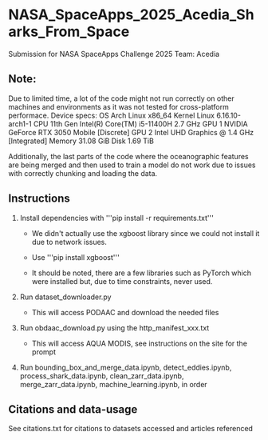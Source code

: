 # NASA_SpaceApps_2025_Acedia_Sharks_From_Space
Submission for NASA SpaceApps Challenge 2025
Team: Acedia


## Note:

Due to limited time, a lot of the code might not run correctly on other machines and environments as it was not tested for cross-platform performace.
Device specs:
OS            Arch Linux x86_64
Kernel        Linux 6.16.10-arch1-1
CPU           11th Gen Intel(R) Core(TM) i5-11400H 2.7 GHz
GPU 1         NVIDIA GeForce RTX 3050 Mobile [Discrete]
GPU 2         Intel UHD Graphics @ 1.4 GHz [Integrated]
Memory        31.08 GiB
Disk          1.69 TiB 

Additionally, the last parts of the code where the oceanographic features are being merged and then used to train a model do not work due to issues with correctly chunking and loading the data.

## Instructions

1) Install dependencies with '''pip install -r requirements.txt'''

   - We didn't actually use the xgboost library since we could not install it due to network issues.
   - Use '''pip install xgboost'''

   - It should be noted, there are a few libraries such as PyTorch which were installed but, due to time constraints, never used.
2) Run dataset_downloader.py

   - This will access PODAAC and download the needed files
3) Run obdaac_download.py using the http_manifest_xxx.txt

   - This will access AQUA MODIS, see instructions on the site for the prompt
4) Run bounding_box_and_merge_data.ipynb, detect_eddies.ipynb, process_shark_data.ipynb, clean_zarr_data.ipynb, merge_zarr_data.ipynb, machine_learning.ipynb, in order

## Citations and data-usage

See citations.txt for citations to datasets accessed and articles referenced 
